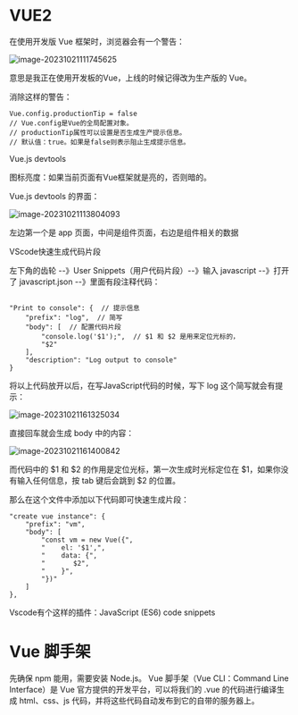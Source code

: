 # VUE2

在使用开发版 Vue 框架时，浏览器会有一个警告：

![image-20231021111745625](https://gitee.com/LowProfile666/image-bed/raw/master/img/202310211117683.png)

意思是我正在使用开发板的Vue，上线的时候记得改为生产版的 Vue。

消除这样的警告：

```vue
Vue.config.productionTip = false
// Vue.config是Vue的全局配置对象。
// productionTip属性可以设置是否生成生产提示信息。
// 默认值：true。如果是false则表示阻止生成提示信息。
```

Vue.js devtools

图标亮度：如果当前页面有Vue框架就是亮的，否则暗的。

Vue.js devtools 的界面：

![image-20231021113804093](https://gitee.com/LowProfile666/image-bed/raw/master/img/202310211138144.png)

左边第一个是 app 页面，中间是组件页面，右边是组件相关的数据

VScode快速生成代码片段

左下角的齿轮 --》User Snippets（用户代码片段）--》输入 javascript --》打开了 javascript.json --》里面有段注释代码：

```

"Print to console": {  // 提示信息
    "prefix": "log",  // 简写
    "body": [  // 配置代码片段
        "console.log('$1');",  // $1 和 $2 是用来定位光标的，
        "$2"
    ],
    "description": "Log output to console"
}
```

将以上代码放开以后，在写JavaScript代码的时候，写下 log 这个简写就会有提示：

![image-20231021161325034](https://gitee.com/LowProfile666/image-bed/raw/master/img/202310211613080.png)

直接回车就会生成 body 中的内容：

![image-20231021161400842](https://gitee.com/LowProfile666/image-bed/raw/master/img/202310211614850.png)

而代码中的 \$1 和 \$2 的作用是定位光标，第一次生成时光标定位在 $1，如果你没有输入任何信息，按 tab 键后会跳到 \$2 的位置。

那么在这个文件中添加以下代码即可快速生成片段：

```
"create vue instance": {
    "prefix": "vm",
    "body": [
        "const vm = new Vue({",
        "    el: '$1',",
        "    data: {",
        "		$2",
        "    }",
        "})"
    ]
},
```

Vscode有个这样的插件：JavaScript (ES6) code snippets


# Vue 脚手架
先确保 npm 能用，需要安装 Node.js。
Vue 脚手架（Vue CLI：Command Line Interface）是 Vue 官方提供的开发平台，可以将我们的 .vue 的代码进行编译生成 html、css、js 代码，并将这些代码自动发布到它的自带的服务器上。